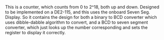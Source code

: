 This is a counter, which counts from 0 to 2^18, both up and down. Designed to be implemented on a DE2-115, and this uses the onboard Seven Seg. Display. So it contains the design for both a binary to BCD converter which uses dibble-dabble algorithm to convert, and a BCD to seven segment converter, which just looks up the number corresponding and sets the register to display it correctly.
